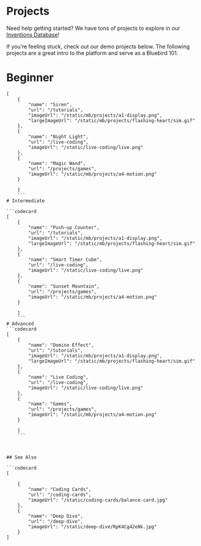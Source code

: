 # Projects

Need help getting started? We have tons of projects to explore in our [Inventions Database](https://tekniverse.teknikio.com/resources/inventions)!

If you’re feeling stuck, check out our demo projects below. The following projects are a great intro to the platform and serve as a Bluebird 101.

# Beginner
```codecard
[
    {
        "name": "Siren",
        "url": "/tutorials",
        "imageUrl": "/static/mb/projects/a1-display.png",
        "largeImageUrl": "/static/mb/projects/flashing-heart/sim.gif"
    },
    {
        "name": "Night Light",
        "url": "/live-coding",
        "imageUrl": "/static/live-coding/live.png"
    },
    {
        "name": "Magic Wand",
        "url": "/projects/games",
        "imageUrl": "/static/mb/projects/a4-motion.png"
    }

    ]
    ```
# Intermediate

```codecard
[
    {
        "name": "Push-up Counter",
        "url": "/tutorials",
        "imageUrl": "/static/mb/projects/a1-display.png",
        "largeImageUrl": "/static/mb/projects/flashing-heart/sim.gif"
    },
    {
        "name": "Smart Timer Cube",
        "url": "/live-coding",
        "imageUrl": "/static/live-coding/live.png"
    },
    {
        "name": "Sunset Mountain",
        "url": "/projects/games",
        "imageUrl": "/static/mb/projects/a4-motion.png"
    }

    ]
    ```
# Advanced
```codecard
[
    {
        "name": "Domino Effect",
        "url": "/tutorials",
        "imageUrl": "/static/mb/projects/a1-display.png",
        "largeImageUrl": "/static/mb/projects/flashing-heart/sim.gif"
    },
    {
        "name": "Live Coding",
        "url": "/live-coding",
        "imageUrl": "/static/live-coding/live.png"
    },
    {
        "name": "Games",
        "url": "/projects/games",
        "imageUrl": "/static/mb/projects/a4-motion.png"
    }

    ]
    ```



## See Also

```codecard
[

    {
        "name": "Coding Cards",
        "url": "/coding-cards",
        "imageUrl": "/static/coding-cards/balance-card.jpg"
    },
    {
        "name": "Deep Dive",
        "url": "/deep-dive",
        "imageUrl": "/static/deep-dive/RpK4Cg42eNk.jpg"
    }
]
```

